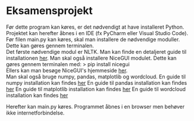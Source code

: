 # Eksamensprojekt

Før dette program kan køres, er det nødvendigt at have installeret Python.
Projektet kan herefter åbnes i en IDE (fx PyCharm eller Visual Studio Code).
<br />
Før filen main.py kan køres, skal man installere de nødvendige moduller. Dette kan gøres gennem terminalen.
<br />
Det første nødvendige modul er NLTK. Man kan finde en detaljeret guide til installationen [her](https://www.guru99.com/download-install-nltk.html).
Man skal også installere NiceGUI modulet. Dette kan gøres gennem terminalen med: > pip install nicegui
<br/>
Ellers kan man besøge NiceGUI's hjemmeside [her](https://nicegui.io/#installation).
<br/>
Man skal også bruge numpy, pandas, matplotlib og wordcloud.
En guide til numpy installation kan findes [her](https://numpy.org/install/)
En guide til pandas installation kan findes [her](https://pandas.pydata.org/docs/getting_started/install.html)
En guide til matplotlib installation kan findes [her](https://matplotlib.org/stable/users/installing/index.html)
En guide til wordcloud installation kan findes [her](https://pypi.org/project/wordcloud/)

Herefter kan main.py køres. Programmet åbnes i en browser men behøver ikke internetforbindelse.


